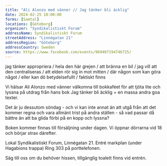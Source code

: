 ```yaml
---
title: "Ali Alonzo med vänner // Jag tänker bli äcklig"
date: 2024-02-25 18:00:00
forms: [Samtal]
locations: [Göteborg]
organizer: "Syndikalistiskt Forum"
addressName: Syndikalistiskt Forum
streetAddress: "Linnégatan 21"
addressRegion: "Göteborg"
addressCountry: Sweden
source: https://www.facebook.com/events/969407194746725/
---
```

jag tänker appropriera / hela den här grejen / att bränna en bil / jag vill att den centraliseras / att elden rör sig in mot mitten / där någon som kan göra något / eller kan dö betydelsefullt / faktiskt finns

Vi hälsar Ali Alonzo med vänner välkomna till bokkaféet för att tjöta lite och lyssna på utdrag från hans bok Jag tänker bli äcklig + en massa andra goa texter. 

Det är ju dessutom söndag - och vi kan inte annat än att utgå från att det kommer regna och vara allmänt trist på andra ställen - så vad passar då bättre än att ba glida förbi på en kopp och lyssna?

Boken kommer finnas till försäljning under dagen. Vi öppnar dörrarna vid 18 och börjar strax därefter. 

Lokal Syndikalistiskt Forum, Linnégatan 21. Entré markplan (under Hagabions trappa) Ring 303 på porttelefonen.

Säg till oss om du behöver hissen, tillgänglig toalett finns vid entrén.
